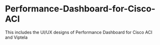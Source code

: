 # Performance-Dashboard-for-Cisco-ACI
This includes the UI/UX designs of Performance Dashboard for Cisco ACI and Viptela
